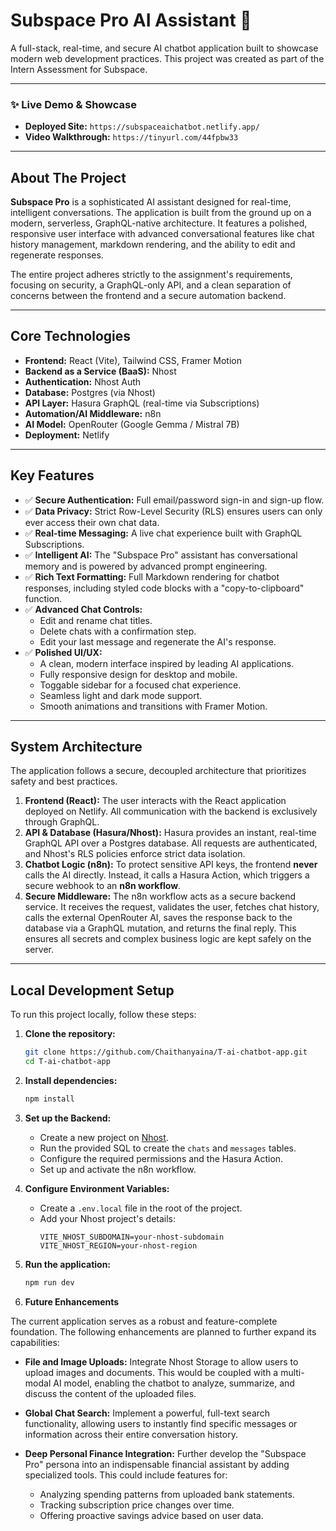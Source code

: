 # Subspace Pro AI Assistant 🚀

A full-stack, real-time, and secure AI chatbot application built to showcase modern web development practices. This project was created as part of the Intern Assessment for Subspace.

---

### **✨ Live Demo & Showcase**

* **Deployed Site:** `https://subspaceaichatbot.netlify.app/`
* **Video Walkthrough:** `https://tinyurl.com/44fpbw33`

---
## About The Project

**Subspace Pro** is a sophisticated AI assistant designed for real-time, intelligent conversations. The application is built from the ground up on a modern, serverless, GraphQL-native architecture. It features a polished, responsive user interface with advanced conversational features like chat history management, markdown rendering, and the ability to edit and regenerate responses.

The entire project adheres strictly to the assignment's requirements, focusing on security, a GraphQL-only API, and a clean separation of concerns between the frontend and a secure automation backend.

---
## Core Technologies

* **Frontend:** React (Vite), Tailwind CSS, Framer Motion
* **Backend as a Service (BaaS):** Nhost
* **Authentication:** Nhost Auth
* **Database:** Postgres (via Nhost)
* **API Layer:** Hasura GraphQL (real-time via Subscriptions)
* **Automation/AI Middleware:** n8n
* **AI Model:** OpenRouter (Google Gemma / Mistral 7B)
* **Deployment:** Netlify

---
## Key Features

* ✅ **Secure Authentication:** Full email/password sign-in and sign-up flow.
* ✅ **Data Privacy:** Strict Row-Level Security (RLS) ensures users can only ever access their own chat data.
* ✅ **Real-time Messaging:** A live chat experience built with GraphQL Subscriptions.
* ✅ **Intelligent AI:** The "Subspace Pro" assistant has conversational memory and is powered by advanced prompt engineering.
* ✅ **Rich Text Formatting:** Full Markdown rendering for chatbot responses, including styled code blocks with a "copy-to-clipboard" function.
* ✅ **Advanced Chat Controls:**
    * Edit and rename chat titles.
    * Delete chats with a confirmation step.
    * Edit your last message and regenerate the AI's response.
* ✅ **Polished UI/UX:**
    * A clean, modern interface inspired by leading AI applications.
    * Fully responsive design for desktop and mobile.
    * Toggable sidebar for a focused chat experience.
    * Seamless light and dark mode support.
    * Smooth animations and transitions with Framer Motion.

---
## System Architecture

The application follows a secure, decoupled architecture that prioritizes safety and best practices.

1.  **Frontend (React):** The user interacts with the React application deployed on Netlify. All communication with the backend is exclusively through GraphQL.
2.  **API & Database (Hasura/Nhost):** Hasura provides an instant, real-time GraphQL API over a Postgres database. All requests are authenticated, and Nhost's RLS policies enforce strict data isolation.
3.  **Chatbot Logic (n8n):** To protect sensitive API keys, the frontend **never** calls the AI directly. Instead, it calls a Hasura Action, which triggers a secure webhook to an **n8n workflow**.
4.  **Secure Middleware:** The n8n workflow acts as a secure backend service. It receives the request, validates the user, fetches chat history, calls the external OpenRouter AI, saves the response back to the database via a GraphQL mutation, and returns the final reply. This ensures all secrets and complex business logic are kept safely on the server.

---
## Local Development Setup

To run this project locally, follow these steps:

1.  **Clone the repository:**
    ```bash
    git clone https://github.com/Chaithanyaina/T-ai-chatbot-app.git
    cd T-ai-chatbot-app
    ```
2.  **Install dependencies:**
    ```bash
    npm install
    ```
3.  **Set up the Backend:**
    * Create a new project on [Nhost](https://nhost.io).
    * Run the provided SQL to create the `chats` and `messages` tables.
    * Configure the required permissions and the Hasura Action.
    * Set up and activate the n8n workflow.

4.  **Configure Environment Variables:**
    * Create a `.env.local` file in the root of the project.
    * Add your Nhost project's details:
        ```
        VITE_NHOST_SUBDOMAIN=your-nhost-subdomain
        VITE_NHOST_REGION=your-nhost-region
        ```

5.  **Run the application:**
    ```bash
    npm run dev
    ```

    
6.  **Future Enhancements**

The current application serves as a robust and feature-complete foundation. The following enhancements are planned to further expand its capabilities:

* **File and Image Uploads:** Integrate Nhost Storage to allow users to upload images and documents. This would be coupled with a multi-modal AI model, enabling the chatbot to analyze, summarize, and discuss the content of the uploaded files.

* **Global Chat Search:** Implement a powerful, full-text search functionality, allowing users to instantly find specific messages or information across their entire conversation history.

* **Deep Personal Finance Integration:** Further develop the "Subspace Pro" persona into an indispensable financial assistant by adding specialized tools. This could include features for:
    * Analyzing spending patterns from uploaded bank statements.
    * Tracking subscription price changes over time.
    * Offering proactive savings advice based on user data.